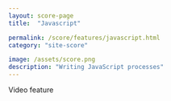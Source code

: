 ```yaml
---
layout: score-page
title:  "Javascript"

permalink: /score/features/javascript.html
category: "site-score"

image: /assets/score.png
description: "Writing JavaScript processes"
---
```


Video feature
